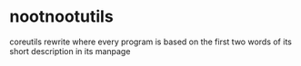 # nootnootutils

coreutils rewrite where every program is based on the first two words of its short description in its manpage